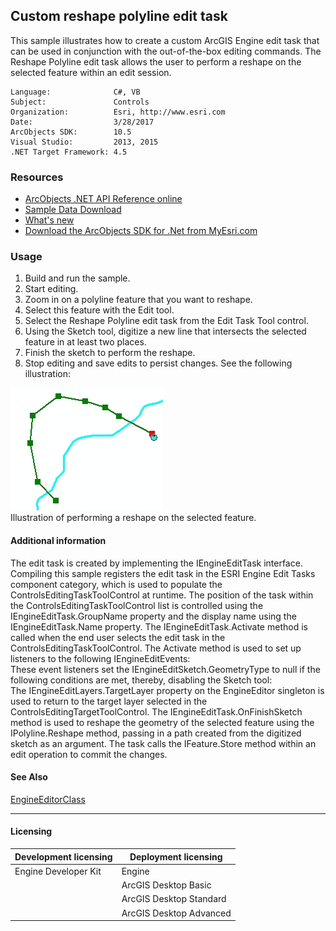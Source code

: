 ## Custom reshape polyline edit task

This sample illustrates how to create a custom ArcGIS Engine edit task that can be used in conjunction with the out-of-the-box editing commands. The Reshape Polyline edit task allows the user to perform a reshape on the selected feature within an edit session.   


<!-- TODO: Fill this section below with metadata about this sample-->
```
Language:              C#, VB
Subject:               Controls
Organization:          Esri, http://www.esri.com
Date:                  3/28/2017
ArcObjects SDK:        10.5
Visual Studio:         2013, 2015
.NET Target Framework: 4.5
```

### Resources

* [ArcObjects .NET API Reference online](http://desktop.arcgis.com/en/arcobjects/latest/net/webframe.htm)  
* [Sample Data Download](../../releases)  
* [What's new](http://desktop.arcgis.com/en/arcobjects/latest/net/webframe.htm#05247c04-bfd9-4e36-ae09-bc6e833c3b14.htm)  
* [Download the ArcObjects SDK for .Net from MyEsri.com](https://my.esri.com/)  

### Usage
1. Build and run the sample.  
1. Start editing.  
1. Zoom in on a polyline feature that you want to reshape.  
1. Select this feature with the Edit tool.  
1. Select the Reshape Polyline edit task from the Edit Task Tool control.  
1. Using the Sketch tool, digitize a new line that intersects the selected feature in at least two places.  
1. Finish the sketch to perform the reshape.  
1. Stop editing and save edits to persist changes. See the following illustration:  



![Illustration of performing a reshape on the selected feature.](images/pic1.png)  
Illustration of performing a reshape on the selected feature.  


#### Additional information  
<div xmlns="http://www.w3.org/1999/xhtml" xmlns:my="http://schemas.microsoft.com/office/infopath/2003/myXSD/2006-02-10T23:25:53">The edit task is created by implementing the IEngineEditTask interface. Compiling this sample registers the edit task in the ESRI Engine Edit Tasks component category, which is used to populate the ControlsEditingTaskToolControl at runtime. The position of the task within the ControlsEditingTaskToolControl list is controlled using the IEngineEditTask.GroupName property and the display name using the IEngineEditTask.Name property. The IEngineEditTask.Activate method is called when the end user selects the edit task in the ControlsEditingTaskToolControl. The Activate method is used to set up listeners to the following IEngineEditEvents:</div>  
<div xmlns="http://www.w3.org/1999/xhtml" xmlns:my="http://schemas.microsoft.com/office/infopath/2003/myXSD/2006-02-10T23:25:53">These event listeners set the IEngineEditSketch.GeometryType to null if the following conditions are met, thereby, disabling the Sketch tool: </div>  
<div xmlns="http://www.w3.org/1999/xhtml" xmlns:my="http://schemas.microsoft.com/office/infopath/2003/myXSD/2006-02-10T23:25:53">The IEngineEditLayers.TargetLayer property on the EngineEditor singleton is used to return to the target layer selected in the ControlsEditingTargetToolControl. The IEngineEditTask.OnFinishSketch method is used to reshape the geometry of the selected feature using the IPolyline.Reshape method, passing in a path created from the digitized sketch as an argument. The task calls the IFeature.Store method within an edit operation to commit the changes.</div>  


#### See Also  
[EngineEditorClass](http://desktop.arcgis.com/search/?q=EngineEditorClass&p=0&language=en&product=arcobjects-sdk-dotnet&version=&n=15&collection=help)  


---------------------------------

#### Licensing  
| Development licensing | Deployment licensing | 
| ------------- | ------------- | 
| Engine Developer Kit | Engine |  
|  | ArcGIS Desktop Basic |  
|  | ArcGIS Desktop Standard |  
|  | ArcGIS Desktop Advanced |  


